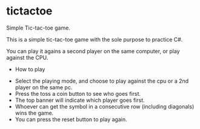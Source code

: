 # tictactoe
Simple Tic-tac-toe game.

This is a simple tic-tac-toe game with the sole purpose to practice C#. 

You can play it agains a second player on the same computer, or play against the CPU.

* How to play

 - Select the playing mode, and choose to play against the cpu or a 2nd player on the same pc.
 - Press the toss a coin button to see who goes first. 
 - The top banner will indicate which player goes first.
 - Whoever can get the symbol in a consecutive row (including diagonals) wins the game.
 - You can press the reset button to play again.

